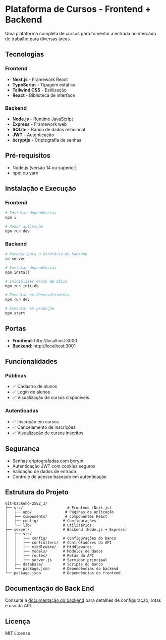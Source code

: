 # Plataforma de Cursos - Frontend + Backend

Uma plataforma completa de cursos para fomentar a entrada no mercado de trabalho para diversas áreas.

## Tecnologias

### Frontend
- **Next.js** - Framework React
- **TypeScript** - Tipagem estática
- **Tailwind CSS** - Estilização
- **React** - Biblioteca de interface

### Backend
- **Node.js** - Runtime JavaScript
- **Express** - Framework web
- **SQLite** - Banco de dados relacional
- **JWT** - Autenticação
- **bcryptjs** - Criptografia de senhas

## Pré-requisitos

- Node.js (versão 14 ou superior)
- npm ou yarn

## Instalação e Execução

### Frontend
```bash
# Instalar dependências
npm i

# Rodar aplicação
npm run dev
```

### Backend
```bash
# Navegar para o diretório do backend
cd server

# Instalar dependências
npm install

# Inicializar banco de dados
npm run init-db

# Executar em desenvolvimento
npm run dev

# Executar em produção
npm start
```

## Portas

- **Frontend**: http://localhost:3000
- **Backend**: http://localhost:3001

## Funcionalidades

### Públicas
- ✅ Cadastro de alunos
- ✅ Login de alunos
- ✅ Visualização de cursos disponíveis

### Autenticadas
- ✅ Inscrição em cursos
- ✅ Cancelamento de inscrições
- ✅ Visualização de cursos inscritos

## Segurança

- Senhas criptografadas com bcrypt
- Autenticação JWT com cookies seguros
- Validação de dados de entrada
- Controle de acesso baseado em autenticação

## Estrutura do Projeto

```
mit-backend-25E2_3/
├── src/                    # Frontend (Next.js)
│   ├── app/               # Páginas da aplicação
│   ├── components/        # Componentes React
│   ├── config/           # Configurações
│   └── lib/              # Utilitários
├── server/               # Backend (Node.js + Express)
│   ├── src/
│   │   ├── config/       # Configurações do banco
│   │   ├── controllers/  # Controladores da API
│   │   ├── middleware/   # Middlewares
│   │   ├── models/       # Modelos de dados
│   │   ├── routes/       # Rotas da API
│   │   └── server.js     # Servidor principal
│   ├── database/         # Scripts do banco
│   └── package.json      # Dependências do backend
└── package.json          # Dependências do frontend
```

## Documentação do Back End

Consulte a [documentação do backend](server/README.md) para detalhes de configuração, rotas e uso da API.

## Licença

MIT License